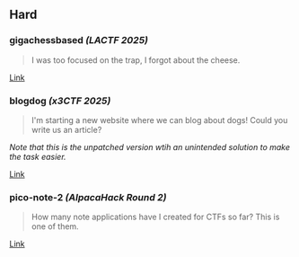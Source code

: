 ## Hard
### gigachessbased *(LACTF 2025)*
> I was too focused on the trap, I forgot about the cheese.

[Link](./sets/hard/gigachessbased/dist/)

### blogdog *(x3CTF 2025)*
> I'm starting a new website where we can blog about dogs!
> Could you write us an article?

*Note that this is the unpatched version wtih an unintended solution to make the task easier.*

[Link](./sets/hard/og-blogdog/dist/)

### pico-note-2 *(AlpacaHack Round 2)*
> How many note applications have I created for CTFs so far? This is one of them.

[Link](./sets/hard/pico-note-2/dist/)